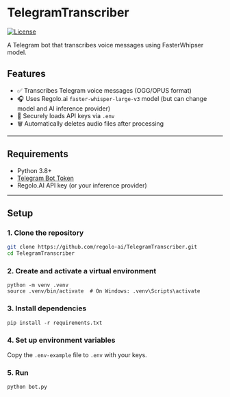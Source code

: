 # TelegramTranscriber
[![License](https://img.shields.io/badge/License-GPL%20v3-blue.svg)](http://www.gnu.org/licenses/gpl-3.0)   

A Telegram bot that transcribes voice messages using FasterWhipser model.

## Features

- ✅ Transcribes Telegram voice messages (OGG/OPUS format)
- 🎧 Uses Regolo.ai `faster-whisper-large-v3` model (but can change model and AI inference provider)
- 🔐 Securely loads API keys via `.env`
- 🗑️ Automatically deletes audio files after processing

---

## Requirements

- Python 3.8+
- [Telegram Bot Token](https://core.telegram.org/bots/tutorial#obtain-your-bot-token)
- Regolo.AI API key (or your inference provider)

---

## Setup

### 1. Clone the repository

```bash
git clone https://github.com/regolo-ai/TelegramTranscriber.git
cd TelegramTranscriber
```
### 2. Create and activate a virtual environment

```
python -m venv .venv
source .venv/bin/activate  # On Windows: .venv\Scripts\activate
```

### 3. Install dependencies

```
pip install -r requirements.txt
```

### 4. Set up environment variables

Copy the `.env-example` file to `.env` with your keys.

### 5. Run

```
python bot.py
```
